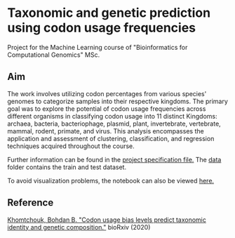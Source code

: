 # Taxonomic and genetic prediction using codon usage frequencies
Project for the Machine Learning course of "Bioinformatics for Computational Genomics" MSc.

## Aim 
The work involves utilizing codon percentages from various species' genomes to categorize samples into their respective kingdoms. The primary goal was to explore the potential of codon usage frequencies across different organisms in classifying codon usage into 11 distinct Kingdoms: archaea, bacteria, bacteriophage, plasmid, plant, invertebrate, vertebrate, mammal, rodent, primate, and virus.
This analysis encompasses the application and assessment of clustering, classification, and regression techniques acquired throughout the course.

Further information can be found in the [project specification file.](https://github.com/ecianini/Taxonomic-and-genetic-prediction_ML/blob/main/ML_Homework_Specifications.pdf) 
The [data](https://github.com/ecianini/Taxonomic-and-genetic-prediction_ML/tree/main/data) folder contains the train and test dataset.

To avoid visualization problems, the notebook can also be viewed [here.](https://nbviewer.org/github/ecianini/Taxonomic-and-genetic-prediction_ML/blob/main/Eleonora%20Cianini-Homework.ipynb)

## Reference 
[Khomtchouk, Bohdan B. "Codon usage bias levels predict taxonomic identity and genetic composition."](https://github.com/ecianini/Taxonomic-and-genetic-prediction_ML/blob/main/Khomtchouk%2C%20Bohdan%20B.%20Codon%20usage%20bias%20levels%20predict%20taxonomic%20identity%20and%20genetic%20composition.pdf) bioRxiv (2020)
